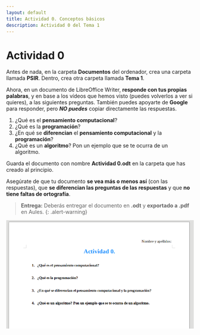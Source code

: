 ```yaml
---
layout: default
title: Actividad 0. Conceptos básicos
description: Actividad 0 del Tema 1
---
```


# Actividad 0

Antes de nada, en la carpeta **Documentos** del ordenador, crea una carpeta llamada **PSIR**. Dentro, crea otra carpeta llamada **Tema 1**.

Ahora, en un documento de LibreOffice Writer, **responde con tus propias palabras**, y en base a los vídeos que hemos visto (puedes volverlos a ver si quieres), a las siguientes preguntas. También puedes apoyarte de **Google** para responder, pero _**NO puedes**_ copiar directamente las respuestas.

1. ¿Qué es el **pensamiento computacional**?
2. ¿Qué es la **programación**?
3. ¿En qué se **diferencian** el **pensamiento computacional** y la **programación**?
4. ¿Qué es un **algoritmo**? Pon un ejemplo que se te ocurra de un algoritmo.

Guarda el documento con nombre **Actividad 0.odt** en la carpeta que has creado al principio.

Asegúrate de que tu documento **se vea más o menos así** (con las respuestas), que **se diferencian las preguntas de las respuestas** y que **no tiene faltas de ortografía**.

> **Entrega:** Deberás entregar el documento en **.odt** y **exportado a .pdf** en Aules.
{: .alert-warning}

![Resultado Act. 0](./preguntas_act0.png)